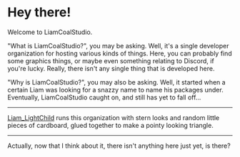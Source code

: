 # Hey there!

Welcome to LiamCoalStudio.

"What is LiamCoalStudio?", you may be asking. Well, it's a single
developer organization for hosting various kinds of things. Here,
you can probably find some graphics things, or maybe even something
relating to Discord, if you're lucky. Really, there isn't any
single thing that is developed here.

"Why is LiamCoalStudio?", you may also be asking. Well, it
started when a certain Liam was looking for a snazzy name to name his
packages under. Eventually, LiamCoalStudio caught on, and still has
yet to fall off...

---

[Liam_LightChild](https://github.com/Liam-LightChild) runs this organization
with stern looks and random little pieces of cardboard, glued together to
make a pointy looking triangle.

---

Actually, now that I think about it, there isn't anything here just yet,
is there?
